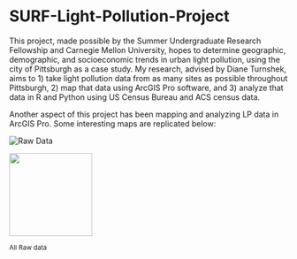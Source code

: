 # SURF-Light-Pollution-Project

This project, made possible by the Summer Undergraduate Research Fellowship and Carnegie Mellon University, hopes to determine geographic, demographic, and socioeconomic trends in urban light pollution, using the city of Pittsburgh as a case study.
My research, advised by Diane Turnshek, aims to 1) take light pollution data from as many sites as possible throughout Pittsburgh, 2) map that data using ArcGIS Pro software, and 3) analyze that data in R and Python using US Census Bureau and ACS census data.

Another aspect of this project has been mapping and analyzing LP data in ArcGIS Pro. Some interesting maps are replicated below:

![Raw Data](https://drive.google.com/uc?export=view&id=1DRcuVzcIDF54MbD7n-oodU3E_9dtNLkd) <br />

<img src="https://drive.google.com/uc?export=view&id=1DRcuVzcIDF54MbD7n-oodU3E_9dtNLkd" width="150">

<sub>All Raw data</sub>

